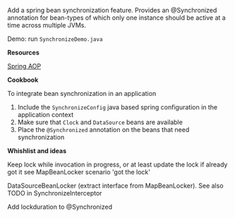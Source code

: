 Add a spring bean synchronization feature. Provides an @Synchronized annotation for bean-types of which only one instance should be active at a time across multiple JVMs.

Demo: run `SynchronizeDemo.java`

**Resources**

[Spring AOP](http://docs.spring.io/spring/docs/current/spring-framework-reference/htmlsingle/#aop-introduction-defn)

**Cookbook**

To integrate bean synchronization in an application

1. Include the `SynchronizeConfig` java based spring configuration in the application context
2. Make sure that `Clock` and `DataSource` beans are available
3. Place the `@Synchronized` annotation on the beans that need synchronization

**Whishlist and ideas**

Keep lock while invocation in progress, or at least update the lock if already got it see MapBeanLocker scenario 'got the lock'

DataSourceBeanLocker (extract interface from MapBeanLocker). See also TODO in SynchronizeInterceptor

Add lockduration to @Synchronized

